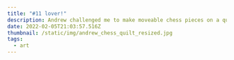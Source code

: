 ```yaml
---
title: "#11 lover!"
description: Andrew challenged me to make moveable chess pieces on a quilt.
date: 2022-02-05T21:03:57.516Z
thumbnail: /static/img/andrew_chess_quilt_resized.jpg
tags:
  - art
---
```

